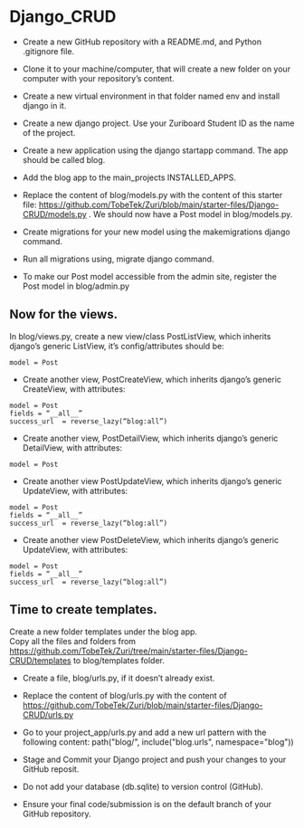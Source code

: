 # Django_CRUD

* Create a new GitHub repository with a README.md, and Python .gitignore file.
* Clone it to your machine/computer, that will create a new folder on your computer with your repository’s content.
* Create a new virtual environment in that folder named env and install django in it.
* Create a new django project. Use your Zuriboard Student ID as the name of the project.
* Create a new application using the django startapp command. The app should be called blog.
* Add the blog app to the main_projects INSTALLED_APPS.

* Replace the content of blog/models.py with the content of this starter file: https://github.com/TobeTek/Zuri/blob/main/starter-files/Django-CRUD/models.py . We should now have a Post model in blog/models.py.

* Create migrations for your new model using the makemigrations django command. 

* Run all migrations using, migrate django command.

* To make our Post model accessible from the admin site, register the Post model in blog/admin.py 

## Now for the views. 
In blog/views.py,  create a new view/class PostListView, which inherits django’s generic ListView,  it’s config/attributes should be:
```
model = Post
```

* Create another view, PostCreateView, which inherits django’s generic CreateView, with attributes:
```
model = Post
fields = “__all__”
success_url  = reverse_lazy(“blog:all”)
```

* Create another view, PostDetailView, which inherits django’s generic DetailView, with attributes:
```
model = Post
```

* Create another view PostUpdateView, which inherits django’s generic UpdateView, with attributes:
```
model = Post
fields = “__all__”
success_url  = reverse_lazy(“blog:all”)
```

* Create another view PostDeleteView, which inherits django’s generic UpdateView, with attributes:
```
model = Post
fields = “__all__”
success_url  = reverse_lazy(“blog:all”)
```

## Time to create templates.
Create a new folder templates under the blog app.  
Copy all the files and folders from https://github.com/TobeTek/Zuri/tree/main/starter-files/Django-CRUD/templates to blog/templates folder.

* Create a file, blog/urls.py, if it doesn’t already exist.

* Replace the content of blog/urls.py with the content of https://github.com/TobeTek/Zuri/blob/main/starter-files/Django-CRUD/urls.py 

* Go to your project_app/urls.py and add a new url pattern with the following content:
path("blog/", include("blog.urls", namespace="blog"))

* Stage and Commit your Django project and push your changes to your GitHub reposit. 

* Do not add your database (db.sqlite) to version control (GitHub). 

* Ensure your final code/submission is on the default branch of your GitHub repository.
